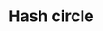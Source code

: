 ---
title: Hash circle
tags: ["hash", "circle", "tag", "label", "symbol"]
icon: hash-circle
svg: '<svg xmlns="http://www.w3.org/2000/svg" width="24" height="24" fill="none" viewBox="0 0 24 24" stroke-width="1.5" stroke-linecap="round" stroke-linejoin="round" stroke="currentColor"><circle cx="12" cy="12.5" r="9"/><path d="m10.905 8.5-1.437 8m4.937-8-1.437 8m3.314-5.75H7.718m8.564 3.5H7.718"/></svg>'
---